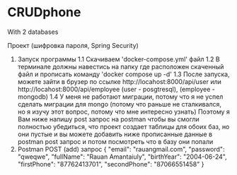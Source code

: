 # CRUDphone
With 2 databases

Проект (шифровка пароля, Spring Security)

1. Запуск программы
   1.1 Скачиваем 'docker-compose.yml' файл
   1.2 В терминале должны навестись на папку где расположен скаченный файл и прописать команду 'docker compose up -d'
   1.3 После запуска, можете зайти в брузер по ссылке http://locahost:8000/api/user или http://locahost:8000/api/employee
     (user - posgtresql), (employee - mongodb)
   1.4 У меня не работают миграции, потому что я не успел сделать миграции для mongo
     (потому что раньше не сталкивался, но я изучу этот вопрос, потому что мне интересно узнать)
   Поэтому я Вам ниже напишу post запрос на postman чтобы вы смогли полностью убедиться, что проект создает таблицы для обоих баз,
     но они пустые и вы можете добавить ниже прописанные данные в postman post запрос и потом посмотреть что в базу они попали
2. Postman POST (add) запрос
   {
        "email": "rauangmail.com",
        "password": "qweqwe",
        "fullName": "Rauan Amantaiuly",
        "birthYear": "2004-06-24",
        "firstPhone": "87762413701",
        "secondPhone": "87066551458"
   }
